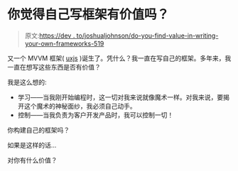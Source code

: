 # 你觉得自己写框架有价值吗？

> 原文:[https://dev . to/joshualjohnson/do-you-find-value-in-writing-your-own-frameworks-519](https://dev.to/joshualjohnson/do-you-find-value-in-writing-your-own-frameworks-519)

又一个 MVVM 框架( [uxjs](https://github.com/ua1-labs/uxjs) )诞生了。凭什么？我一直在写自己的框架。多年来，我一直在想写这些东西是否有价值？

我是这么想的:

*   学习——当我刚开始编程时，这一切对我来说就像魔术一样。对我来说，要揭开这个魔术的神秘面纱，我必须自己动手。
*   控制——当我负责为客户开发产品时，我可以控制一切！

你构建自己的框架吗？

如果是这样的话...

对你有什么价值？